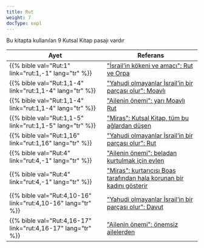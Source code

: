 ```yaml
---
title: Rut
weight: 7
docType: expl
---
```


Bu kitapta kullanılan 9 Kutsal Kitap pasajı vardır

| Ayet | Referans |
|-------|-----------|
| {{% bible val="Rut:1" link="rut:1,-1" lang="tr" %}} | ["İsrail’in kökeni ve amacı": Rut ve Orpa](/appl/background/israel/#ce07) |
| {{% bible val="Rut:1,1-4" link="rut:1,1-4" lang="tr" %}} | ["Yahudi olmayanlar İsrail’in bir parçası olur": Moavlı](/expl/background/israel/the-remnant-of-israel#6f36) |
| {{% bible val="Rut:1,1-4" link="rut:1,1-4" lang="tr" %}} | ["Ailenin önemi": yarı Moavlı Rut](/expl/background/israel/the-role-of-family-in-the-bible#524d) |
| {{% bible val="Rut:1,1-5" link="rut:1,1-5" lang="tr" %}} | ["Miras": Kutsal Kitap, tüm bu ağlardan düşen](/expl/background/israel/the-role-of-family-in-the-bible#82a3) |
| {{% bible val="Rut:1,16" link="rut:1,16" lang="tr" %}} | ["Yahudi olmayanlar İsrail’in bir parçası olur": Rut](/expl/background/israel/the-remnant-of-israel#6f36) |
| {{% bible val="Rut:4" link="rut:4,-1" lang="tr" %}} | ["Ailenin önemi": beladan kurtulmak için evlen](/expl/background/israel/the-role-of-family-in-the-bible#524d) |
| {{% bible val="Rut:4" link="rut:4,-1" lang="tr" %}} | ["Miras": kurtarıcısı Boas tarafından hala korunan bir kadını gösterir](/expl/background/israel/the-role-of-family-in-the-bible#82a3) |
| {{% bible val="Rut:4,10-16" link="rut:4,10-16" lang="tr" %}} | ["Yahudi olmayanlar İsrail’in bir parçası olur": Davut](/expl/background/israel/the-remnant-of-israel#6f36) |
| {{% bible val="Rut:4,16-17" link="rut:4,16-17" lang="tr" %}} | ["Ailenin önemi": önemsiz ailelerden](/expl/background/israel/the-role-of-family-in-the-bible#524d) |
